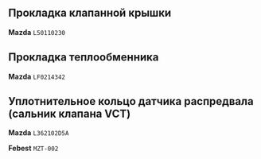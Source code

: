 ## Прокладка клапанной крышки

__Mazda__ `L50110230`

## Прокладка теплообменника

__Mazda__ `LF0214342`

## Уплотнительное кольцо датчика распредвала (сальник клапана VCT)

__Mazda__ `L362102D5A`

__Febest__ `MZT-002`